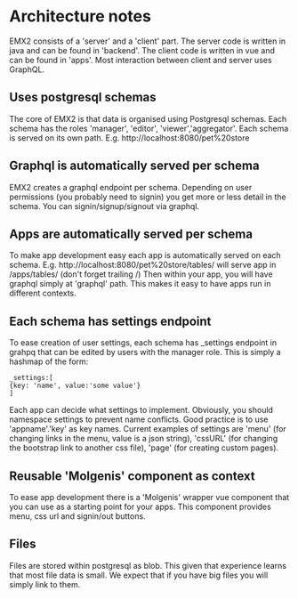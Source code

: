 # Architecture notes

EMX2 consists of a 'server' and a 'client' part. The server code is written in java and can be found in 'backend'. The
client code is written in vue and can be found in 'apps'. Most interaction between client and server uses GraphQL.

## Uses postgresql schemas

The core of EMX2 is that data is organised using Postgresql schemas. Each schema has the roles 'manager', 'editor', 'viewer','aggregator'.
Each schema is served on its own path. E.g. http://localhost:8080/pet%20store

## Graphql is automatically served per schema

EMX2 creates a graphql endpoint per schema. Depending on user permissions (you probably need to signin) you get more or
less detail in the schema. You can signin/signup/signout via graphql.

## Apps are automatically served per schema

To make app development easy each app is automatically served on each schema.
E.g. http://localhost:8080/pet%20store/tables/ will serve app in /apps/tables/ (don't forget trailing /)
Then within your app, you will have graphql simply at 'graphql' path. This makes it easy to have apps run in different
contexts.

## Each schema has settings endpoint

To ease creation of user settings, each schema has _settings endpoint in grahpq that can be edited by users with the manager
role. This is simply a hashmap of the form:

```
_settings:[
{key: 'name', value:'some value'}
]
```

Each app can decide what settings to implement. Obviously, you should namespace settings to prevent name conflicts. Good
practice is to use 'appname'.'key' as key names. Current examples of settings are 'menu' (for changing links in the
menu, value is a json string), 'cssURL' (for changing the bootstrap link to another css file), 'page' (for creating
custom pages).

## Reusable 'Molgenis' component as context

To ease app development there is a 'Molgenis' wrapper vue component that you can use as a starting point for your apps.
This component provides menu, css url and signin/out buttons.

## Files

Files are stored within postgresql as blob. This given that experience learns that most file data is small. We expect
that if you have big files you will simply link to them.
